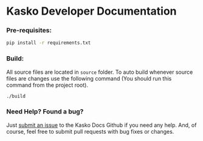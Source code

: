 # Kasko Developer Documentation


### Pre-requisites:

```sh
pip install -r requirements.txt
```

### Build:

All source files are located in `source` folder.
To auto build whenever source files are changes use the following command (You should run this command from the project root).

```sh
./build
```


### Need Help? Found a bug?

Just [submit an issue](https://github.com/kasko/docs/issues) to the Kasko Docs Github if you need any help. And, of course, feel free to submit pull requests with bug fixes or changes.
